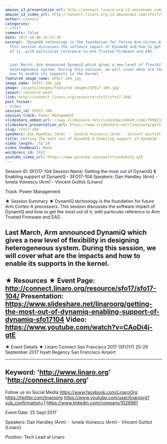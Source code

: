 ```yaml
---
amazon_s3_presentation_url: http://connect.linaro.org.s3.amazonaws.com/sfo17/Presentations/SFO17-104%20Enabling%20Arm%20DynamIQ%20support%20v1.0.pdf
amazon_s3_video_url: http://connect.linaro.org.s3.amazonaws.com/sfo17/Videos/SFO17-104%20Enabling%20Arm%20DynamIQ%20support.mp4
author: connect
categories:
- sfo17
comments: false
date: 2017-10-06 16:53:39
excerpt: 'DynamIQ technology is the foundation for future Arm Cortex-A processors.
  This session discusses the software impact of DynamIQ and how to get the most out
  of it, with particular reference to Arm Trusted Firmware and EAS.


  Last March, Arm announced DynamiQ which gives a new level of flexibility in designing
  heterogeneous system. During this session, we will cover what are the impacts and
  how to enable its supports in the kernel.'
featured_image_name: SFO17-104.jpg
image_name: SFO17-104.jpg
image: /assets/images/featured-images/SFO17-104.jpg
layout: resource-post
link: http://connect.linaro.org/resource/sfo17/sfo17-104/
post_format:
- Video
session_id: SFO17-104
session_track: Power Management
slideshare_embed_url: //www.slideshare.net/slideshow/embed_code/79982339
slideshare_presentation_url: https://www.slideshare.net/linaroorg/getting-the-most-out-of-dynamiq-enabling-support-of-dynamiq-sfo17104
slug: sfo17-104
speakers: Dan Handley (Arm) -  Ionela Voinescu (Arm) - Vincent Guittot (Linaro)
title: Getting the most out of DynamIQ & Enabling support of DynamiQ - SFO17-104
video_length: '52:14'
video_thumbnail: None
wordpress_id: 5922
youtube_video_url: https://www.youtube.com/watch?v=CAoDi4j-gtE
---
```


Session ID: SFO17-104
Session Name: Getting the most out of DynamIQ & Enabling support of DynamiQ - SFO17-104
Speakers: Dan Handley (Arm) -  Ionela Voinescu (Arm) - Vincent Guittot (Linaro)

Track: Power Management

★ Session Summary ★
DynamIQ technology is the foundation for future Arm Cortex-A processors. This session discusses the software impact of DynamIQ and how to get the most out of it, with particular reference to Arm Trusted Firmware and EAS.

Last March, Arm announced DynamiQ which gives a new level of flexibility in designing heterogeneous system. During this session, we will cover what are the impacts and how to enable its supports in the kernel.
---------------------------------------------------
★ Resources ★
Event Page: http://connect.linaro.org/resource/sfo17/sfo17-104/
Presentation: https://www.slideshare.net/linaroorg/getting-the-most-out-of-dynamiq-enabling-support-of-dynamiq-sfo17104
Video: https://www.youtube.com/watch?v=CAoDi4j-gtE
---------------------------------------------------

★ Event Details ★
Linaro Connect San Francisco 2017 (SFO17)
25-29 September 2017
Hyatt Regency San Francisco Airport

---------------------------------------------------
Keyword:
'http://www.linaro.org'
'http://connect.linaro.org'
---------------------------------------------------
Follow us on Social Media
https://www.facebook.com/LinaroOrg
https://twitter.com/linaroorg
https://www.youtube.com/user/linaroorg?sub_confirmation=1
https://www.linkedin.com/company/1026961

Event Date: 25 Sept 2017

Speakers: Dan Handley (Arm) -  Ionela Voinescu (Arm) - Vincent Guittot (Linaro)

Position: Tech Lead at Linaro
